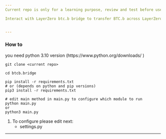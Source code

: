 ```yaml
---
Current repo is only for a learning purpose, review and test before use!

Interact with LayerZero btc.b bridge to transfer BTC.b across LayerZero supported chains


---
```

<h3> How to </h3>
you need python 3.10 version (https://www.python.org/downloads/ )

```
git clone <current repo>

cd btcb.bridge

pip install -r requirements.txt
# or (depends on python and pip versions)
pip3 install -r requirements.txt

# edit main method in main.py to configure which module to run
python main.py
or 
python3 main.py
```

1) To configure please edit next:
   - settings.py 

---


